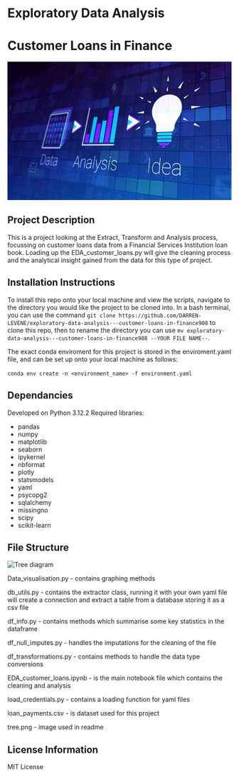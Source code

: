 # Exploratory Data Analysis 
# Customer Loans in Finance

![alt text](https://github.com/DARREN-LEVENE/exploratory-data-analysis---customer-loans-in-finance908/blob/main/Images/image-1.png)


## Project Description
This is a project looking at the Extract, Transform and Analysis process, focussing on customer loans data from a Financial Services Institution loan book.
Loading up the EDA_customer_loans.py will give the cleaning process and the analytical insight gained from the data for this type of project.


## Installation Instructions
To install this repo onto your local machine and view the scripts, navigate to the directory you would like the project to be cloned into. In a bash terminal, you can use the command `git clone https://github.com/DARREN-LEVENE/exploratory-data-analysis---customer-loans-in-finance908` to clone this repo, then to rename the directory you can use `mv exploratory-data-analysis---customer-loans-in-finance908 --YOUR FILE NAME--`. 

The exact conda enviroment for this project is stored in the enviroment.yaml file, and can be set up onto your local machine as follows:

`conda env create -n <environment_name> -f environment.yaml`

## Dependancies
Developed on Python 3.12.2 Required libraries:
- pandas
- numpy
- matplotlib
- seaborn
- ipykernel
- nbformat
- plotly
- statsmodels
- yaml
- psycopg2
- sqlalchemy
- missingno
- scipy
- scikit-learn


## File Structure
![Tree diagram](https://github.com/DARREN-LEVENE/exploratory-data-analysis---customer-loans-in-finance908/blob/main/tree.png?raw=true)

Data_visualisation.py - contains graphing methods

db_utils.py - contains the extractor class, running it with your own yaml file will create a connection and extract a table from a database storing it as a csv file

df_info.py - contains methods which summarise some key statistics in the dataframe

df_null_imputes.py - handles the imputations for the cleaning of the file

df_transformations.py - contains methods to handle the data type conversions

EDA_customer_loans.ipynb - is the main notebook file which contains the cleaning and analysis

load_credentials.py - contains a loading function for yaml files

loan_payments.csv - is dataset used for this project

tree.png - image used in readme


## License Information
MIT License




